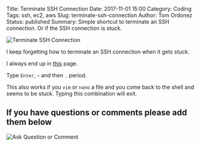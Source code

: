Title: Terminate SSH Connection
Date: 2017-11-01 15:00
Category: Coding
Tags: ssh, ec2, aws
Slug: terminate-ssh-connection
Author: Tom Ordonez
Status: published
Summary: Simple shortcut to terminate an SSH connection. Or if the SSH connection is stuck.


![Terminate SSH Connection]({filename}/images/terminate-ssh-connection.jpg)

I keep forgetting how to terminate an SSH connection when it gets stuck.

I always end up in <a href="https://apple.stackexchange.com/questions/35524/what-can-i-do-when-my-ssh-session-is-stuck" target="_blank">this</a> page.

Type `Enter`, `~` and then `.` period.

This also works if you `vim` or `nano` a file and you come back to the shell and seems to be stuck. Typing this combination will exit.


## If you have questions or comments please add them below

![Ask Question or Comment]({filename}/images/tomordonez-ask-question-comment.gif)
